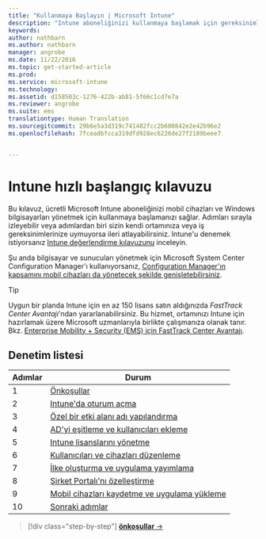 ```yaml
---
title: "Kullanmaya Başlayın | Microsoft Intune"
description: "Intune aboneliğinizi kullanmaya başlamak için gereksinimler ve önkoşullar"
keywords: 
author: nathbarn
ms.author: nathbarn
manager: angrobe
ms.date: 11/22/2016
ms.topic: get-started-article
ms.prod: 
ms.service: microsoft-intune
ms.technology: 
ms.assetid: d158503c-1276-422b-ab81-5f66c1cd7e7a
ms.reviewer: angrobe
ms.suite: ems
translationtype: Human Translation
ms.sourcegitcommit: 29b6e5a3d319c741482fcc2b600842e2e42b96e2
ms.openlocfilehash: 7fceadbfcca319dfd928ec6226de27f2189beee7


---
```



# <a name="intune-quick-start-guide"></a>Intune hızlı başlangıç kılavuzu
Bu kılavuz, ücretli Microsoft Intune aboneliğinizi mobil cihazları ve Windows bilgisayarları yönetmek için kullanmaya başlamanızı sağlar. Adımları sırayla izleyebilir veya adımlardan biri sizin kendi ortamınıza veya iş gereksinimlerinize uymuyorsa ileri atlayabilirsiniz. Intune'u denemek istiyorsanız [Intune değerlendirme kılavuzunu](/intune/understand-explore/get-started-with-a-30-day-trial-of-microsoft-intune) inceleyin.  

Şu anda bilgisayar ve sunucuları yönetmek için Microsoft System Center Configuration Manager'ı kullanıyorsanız, [Configuration Manager'ın kapsamını mobil cihazları da yönetecek şekilde genişletebilirsiniz](https://docs.microsoft.com/sccm/mdm/understand/choose-between-standalone-intune-and-hybrid-mobile-device-management).

>[!TIP]
>Uygun bir planda Intune için en az 150 lisans satın aldığınızda *FastTrack Center Avantajı*'ndan yararlanabilirsiniz. Bu hizmet, ortamınızı Intune için hazırlamak üzere Microsoft uzmanlarıyla birlikte çalışmanıza olanak tanır. Bkz. [Enterprise Mobility + Security (EMS) için FastTrack Center Avantajı](https://docs.microsoft.com/enterprise-mobility-security/Solutions/enterprise-mobility-fasttrack-program).

## <a name="checklist"></a>Denetim listesi

| Adımlar | Durum  |
| ------------- |-------------|
| 1  | [Önkoşullar](what-to-know-before-you-start-microsoft-intune.md) |
| 2 |  [Intune'da oturum açma](start-with-a-paid-subscription-to-microsoft-intune-step-1.md)     |  
| 3 | [Özel bir etki alanı adı yapılandırma](start-with-a-paid-subscription-to-microsoft-intune-step-2.md)  |
| 4 | [AD'yi eşitleme ve kullanıcıları ekleme](start-with-a-paid-subscription-to-microsoft-intune-step-3.md)  |
| 5 | [Intune lisanslarını yönetme](start-with-a-paid-subscription-to-microsoft-intune-step-4.md) |
| 6 | [Kullanıcıları ve cihazları düzenleme](start-with-a-paid-subscription-to-microsoft-intune-step-5.md) |
| 7 | [İlke oluşturma ve uygulama yayımlama](start-with-a-paid-subscription-to-microsoft-intune-step-6.md) |
| 8 | [Şirket Portalı'nı özelleştirme](start-with-a-paid-subscription-to-microsoft-intune-step-7.md) |
| 9 | [Mobil cihazları kaydetme ve uygulama yükleme](start-with-a-paid-subscription-to-microsoft-intune-step-8.md) |
|10 | [Sonraki adımlar](post-configuration-tasks.md) |


>[!div class="step-by-step"]
[**önkoşullar** &rarr;](what-to-know-before-you-start-microsoft-intune.md)



<!--HONumber=Nov16_HO4-->


